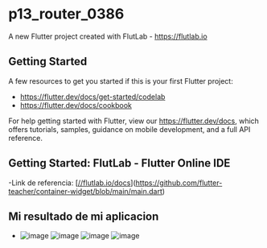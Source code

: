 # p13_router_0386

A new Flutter project created with FlutLab - https://flutlab.io

## Getting Started

A few resources to get you started if this is your first Flutter project:

- https://flutter.dev/docs/get-started/codelab
- https://flutter.dev/docs/cookbook

For help getting started with Flutter, view our
https://flutter.dev/docs, which offers tutorials,
samples, guidance on mobile development, and a full API reference.

## Getting Started: FlutLab - Flutter Online IDE

-Link de referencia: [[//flutlab.io/docs](https://github.com/flutter-teacher/container-widget/blob/main/main.dart)](https://github.com/flutter-teacher/container-widget/blob/main/main.dart)

## Mi resultado de mi aplicacion
- ![image](https://github.com/MendozaSS128/p15-V2-0386/assets/143743763/57ada91f-c48c-41db-8e7b-a630963bfa6d)   ![image](https://github.com/MendozaSS128/p15-V2-0386/assets/143743763/1472de1c-ecb0-4f62-81b8-c5856fc704e1)  ![image](https://github.com/MendozaSS128/p15-V2-0386/assets/143743763/a9d2549b-694c-4016-ac37-39cce075720a)  ![image](https://github.com/MendozaSS128/p15-V2-0386/assets/143743763/99b69b9d-cd32-422e-9997-f70ecaca1fe4)




